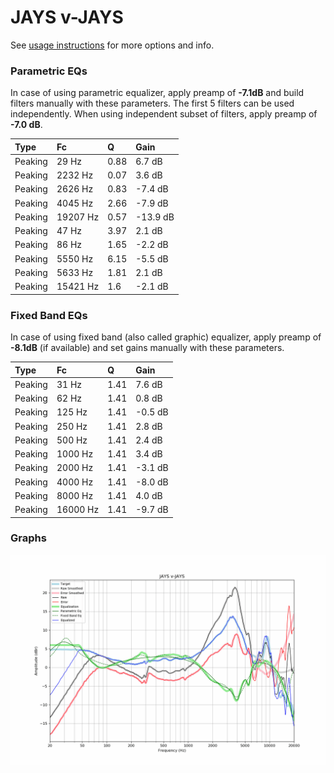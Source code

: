 # JAYS v-JAYS
See [usage instructions](https://github.com/jaakkopasanen/AutoEq#usage) for more options and info.

### Parametric EQs
In case of using parametric equalizer, apply preamp of **-7.1dB** and build filters manually
with these parameters. The first 5 filters can be used independently.
When using independent subset of filters, apply preamp of **-7.0 dB**.

| Type    | Fc       |    Q | Gain     |
|:--------|:---------|:-----|:---------|
| Peaking | 29 Hz    | 0.88 | 6.7 dB   |
| Peaking | 2232 Hz  | 0.07 | 3.6 dB   |
| Peaking | 2626 Hz  | 0.83 | -7.4 dB  |
| Peaking | 4045 Hz  | 2.66 | -7.9 dB  |
| Peaking | 19207 Hz | 0.57 | -13.9 dB |
| Peaking | 47 Hz    | 3.97 | 2.1 dB   |
| Peaking | 86 Hz    | 1.65 | -2.2 dB  |
| Peaking | 5550 Hz  | 6.15 | -5.5 dB  |
| Peaking | 5633 Hz  | 1.81 | 2.1 dB   |
| Peaking | 15421 Hz | 1.6  | -2.1 dB  |

### Fixed Band EQs
In case of using fixed band (also called graphic) equalizer, apply preamp of **-8.1dB**
(if available) and set gains manually with these parameters.

| Type    | Fc       |    Q | Gain    |
|:--------|:---------|:-----|:--------|
| Peaking | 31 Hz    | 1.41 | 7.6 dB  |
| Peaking | 62 Hz    | 1.41 | 0.8 dB  |
| Peaking | 125 Hz   | 1.41 | -0.5 dB |
| Peaking | 250 Hz   | 1.41 | 2.8 dB  |
| Peaking | 500 Hz   | 1.41 | 2.4 dB  |
| Peaking | 1000 Hz  | 1.41 | 3.4 dB  |
| Peaking | 2000 Hz  | 1.41 | -3.1 dB |
| Peaking | 4000 Hz  | 1.41 | -8.0 dB |
| Peaking | 8000 Hz  | 1.41 | 4.0 dB  |
| Peaking | 16000 Hz | 1.41 | -9.7 dB |

### Graphs
![](./JAYS%20v-JAYS.png)